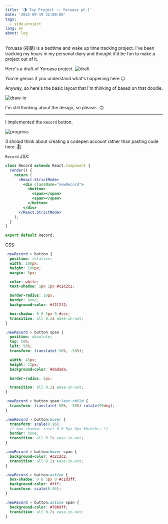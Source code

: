 ```yaml
---
title: '🌗 Toy Project :: Yoruasa pt.1'
date: '2022-09-19 22:00:00'
tags:
  - side-project
lang: en
about: log
---
```


Yoruasa (夜朝) is a bedtime and wake up time tracking project. I've been tracking my
hours in my personal diary and thought it'd be fun to make a project out of it.

Here's a draft of Yoruasa project.
![draft](/images/posts/yoruasa/initial-idea.jpg)

You're genius if you understand what's happening here 😛

Anyway, so here's the basic layout that I'm thinking of based on that doodle.

![draw-io](/images/posts/yoruasa/layout.jpeg)

I'm still thinking about the design, so please.. 🙃

---

I implemented the `Record` button.

![progress](/images/posts/yoruasa/yoruasa-1.gif)

(I sholud think about creating a codepen account rather than pasting code here..🤔)

`Record` JSX:

```jsx
class Record extends React.Component {
  render() {
    return (
      <React.StrictMode>
        <div className="newRecord">
          <button>
            <span></span>
            <span></span>
          </button>
        </div>
      </React.StrictMode>
    );
  }
}

export default Record;
```

CSS:

```css
.newRecord > button {
  position: relative;
  width: 100px;
  height: 100px;
  margin: 5px;

  color: white;
  text-shadow: 1px 1px #c2c2c2;

  border-radius: 10px;
  border: none;
  background-color: #f2f2f2;

  box-shadow: 0 0 5px 0 #ccc;
  transition: all 0.2s ease-in-out;
}

.newRecord > button span {
  position: absolute;
  top: 50%;
  left: 50%;
  transform: translate(-50%, -50%);

  width: 45px;
  height: 12px;
  background-color: #dadada;

  border-radius: 5px;

  transition: all 0.2s ease-in-out;
}

.newRecord > button span:last-child {
  transform: translate(-50%, -50%) rotate(90deg);
}

.newRecord > button:hover {
  transform: scale(0.96);
  /* box-shadow: inset 0 0 5px 0px #bcbcbc; */
  border: none;
  transition: all 0.2s ease-in-out;
}

.newRecord > button:hover span {
  background-color: #c2c2c2;
  transition: all 0.2s ease-in-out;
}

.newRecord > button:active {
  box-shadow: 0 0 5px 0 #c1d3ff;
  background-color: #fff;
  transform: scale(0.93);
}

.newRecord > button:active span {
  background-color: #78b9ff;
  transition: all 0.2s ease-in-out;
}
```
